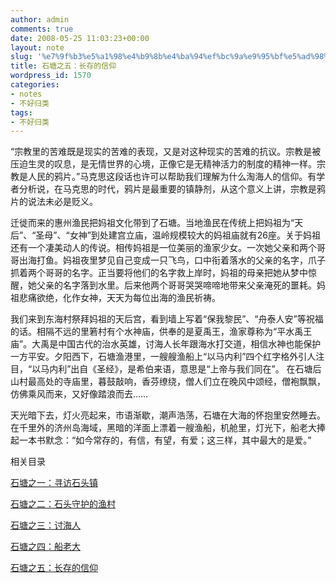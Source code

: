 ```yaml
---
author: admin
comments: true
date: 2008-05-25 11:03:23+00:00
layout: note
slug: '%e7%9f%b3%e5%a1%98%e4%b9%8b%e4%ba%94%ef%bc%9a%e9%95%bf%e5%ad%98%e7%9a%84%e4%bf%a1%e4%bb%b0'
title: 石塘之五：长存的信仰
wordpress_id: 1570
categories:
- notes
- 不好归类
tags:
- 不好归类
---
```


“宗教里的苦难既是现实的苦难的表现，又是对这种现实的苦难的抗议。宗教是被压迫生灵的叹息，是无情世界的心境，正像它是无精神活力的制度的精神一样。宗教是人民的鸦片。”马克思这段话也许可以帮助我们理解为什么淘海人的信仰。有学者分析说，在马克思的时代，鸦片是最重要的镇静剂，从这个意义上讲，宗教是鸦片的说法未必是贬义。

迁徙而来的惠州渔民把妈祖文化带到了石塘。当地渔民在传统上把妈祖为“天后”、“圣母”、“女神”到处建宫立庙，温岭规模较大的妈祖庙就有26座。关于妈祖还有一个凄美动人的传说。相传妈祖是一位美丽的渔家少女。一次她父亲和两个哥哥出海打鱼。妈祖夜里梦见自己变成一只飞鸟，口中衔着落水的父亲的名字，爪子抓着两个哥哥的名字。正当要将他们的名字救上岸时，妈祖的母亲把她从梦中惊醒，她父亲的名字落到水里。后来他两个哥哥哭哭啼啼地带来父亲淹死的噩耗。妈祖悲痛欲绝，化作女神，天天为每位出海的渔民祈祷。

我们来到东海村祭拜妈祖的天后宫，看到墙上写着“保我黎民”、“舟泰人安”等祝福的话。相隔不远的里箬村有个水神庙，供奉的是夏禹王，渔家尊称为“平水禹王庙”。大禹是中国古代的治水英雄，讨海人长年跟海水打交道，相信水神也能保护一方平安。夕阳西下，石塘渔港里，一艘艘渔船上“以马内利”四个红字格外引人注目，“以马内利”出自《圣经》，是希伯来语，意思是“上帝与我们同在”。 在石塘后山村最高处的寺庙里，暮鼓敲响，香芬缭绕，僧人们立在晚风中颂经，僧袍飘飘，仿佛乘风而来，又好像踏浪而去……

天光暗下去，灯火亮起来，市语渐歇，潮声浩荡，石塘在大海的怀抱里安然睡去。在千里外的济州岛海域，黑暗的洋面上漂着一艘渔船，机舱里，灯光下，船老大捧起一本书默念：“如今常存的，有信，有望，有爱；这三样，其中最大的是爱。”

相关目录

[石塘之一：寻访石头镇](http://www.baibanbao.net/?p=1566)

[石塘之二：石头守护的渔村](http://www.baibanbao.net/?p=1567)

[石塘之三：讨海人](http://www.baibanbao.net/?p=1568)

[石塘之四：船老大](http://www.baibanbao.net/?p=1569)

[石塘之五：长存的信仰](http://www.baibanbao.net/?p=1570)
